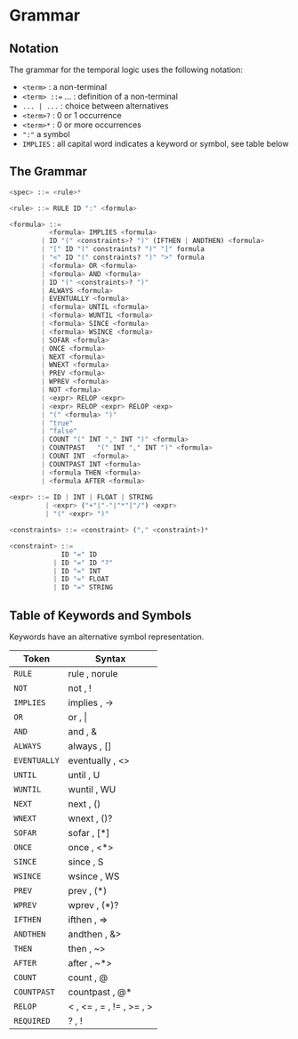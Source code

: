 
# Grammar

## Notation

The grammar for the temporal logic uses the following notation:

- `<term>` : a non-terminal
- `<term> ::=` ... : definition of a non-terminal
- `... | ...` : choice between alternatives 
- `<term>?` : 0 or 1 occurrence
- `<term>*` : 0 or more occurrences
- `":"` a symbol
- `IMPLIES` : all capital word indicates a keyword or symbol, see table below

## The Grammar

```python
<spec> ::= <rule>*

<rule> ::= RULE ID ":" <formula>

<formula> ::= 
          <formula> IMPLIES <formula>  
        | ID "(" <constraints>? ")" (IFTHEN | ANDTHEN) <formula>
        | "[" ID "(" constraints? ")" "]" formula 
        | "<" ID "(" constraints? ")" ">" formula 
        | <formula> OR <formula>
        | <formula> AND <formula> 
        | ID "(" <constraints>? ")" 
        | ALWAYS <formula>
        | EVENTUALLY <formula> 
        | <formula> UNTIL <formula>
        | <formula> WUNTIL <formula>
        | <formula> SINCE <formula>
        | <formula> WSINCE <formula>
        | SOFAR <formula> 
        | ONCE <formula>
        | NEXT <formula>
        | WNEXT <formula> 
        | PREV <formula>  
        | WPREV <formula>  
        | NOT <formula> 
        | <expr> RELOP <expr>
        | <expr> RELOP <expr> RELOP <exp>
        | "(" <formula> ")"
        | "true"
        | "false"
        | COUNT "(" INT "," INT ")" <formula>
        | COUNTPAST   "(" INT "," INT ")" <formula>
        | COUNT INT  <formula> 
        | COUNTPAST INT <formula>
        | <formula THEN <formula>
        | <formula AFTER <formula>
        
<expr> ::= ID | INT | FLOAT | STRING 
         | <expr> ("+"|"-"|"*"|"/") <expr> 
         | "(" <expr> ")"

<constraints> ::= <constraint> ("," <constraint>)*

<constraint> ::= 
             ID "=" ID
           | ID "=" ID "?" 
           | ID "=" INT 
           | ID "=" FLOAT
           | ID "=" STRING
```

## Table of Keywords and Symbols

Keywords have an alternative symbol representation.

| Token      | Syntax            |
|------------|-------------------|
|  `RULE`    | rule          , norule |
| `NOT`      | not           , ! |
| `IMPLIES`  | implies       , -> |
| `OR`       | or            , \| |
| `AND`      | and           , & |
| `ALWAYS`   | always        , [] |
| `EVENTUALLY` | eventually  , <>  |
| `UNTIL`    | until         , U |
| `WUNTIL`   | wuntil        , WU |
| `NEXT`     | next          , () |
| `WNEXT`    | wnext         , ()? |
| `SOFAR`    | sofar         , [*] |
| `ONCE`     | once          , <*> |
| `SINCE`    | since         , S |
| `WSINCE`   | wsince        , WS |
| `PREV`     | prev          , (*) |
| `WPREV`    | wprev         , (*)? |
| `IFTHEN`   | ifthen        , => |
| `ANDTHEN`  | andthen       , &> |
| `THEN`     | then          , ~> |
| `AFTER`    | after         , ~*> |
| `COUNT`    | count         , @ |
| `COUNTPAST` | countpast    , @* |
| `RELOP`    | <             , <= , = , != , >= , > |
| `REQUIRED` | ?             , ! |